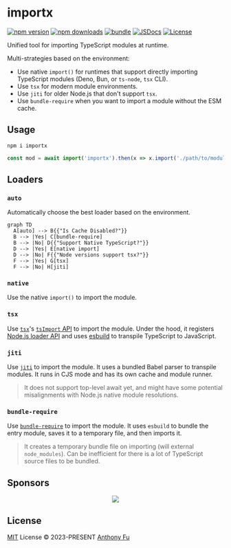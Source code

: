 # importx

[![npm version][npm-version-src]][npm-version-href]
[![npm downloads][npm-downloads-src]][npm-downloads-href]
[![bundle][bundle-src]][bundle-href]
[![JSDocs][jsdocs-src]][jsdocs-href]
[![License][license-src]][license-href]

Unified tool for importing TypeScript modules at runtime.

Multi-strategies based on the environment:

- Use native `import()` for runtimes that support directly importing TypeScript modules (Deno, Bun, or `ts-node`, `tsx` CLI).
- Use `tsx` for modern module environments.
- Use `jiti` for older Node.js that don't support `tsx`.
- Use `bundle-require` when you want to import a module without the ESM cache.

## Usage

```bash
npm i importx
```

```ts
const mod = await import('importx').then(x => x.import('./path/to/module.ts', import.meta.url))
```

## Loaders

### `auto`

Automatically choose the best loader based on the environment.

```mermaid
graph TD
  A[auto] --> B{{"Is Cache Disabled?"}}
  B --> |Yes| C[bundle-require]
  B --> |No| D{{"Support Native TypeScript?"}}
  D --> |Yes| E[native import]
  D --> |No| F{{"Node versions support tsx?"}}
  F --> |Yes| G[tsx]
  F --> |No| H[jiti]
```

### `native`

Use the native `import()` to import the module.

### `tsx`

Use [`tsx`](https://github.com/privatenumber/tsx)'s [`tsImport` API](https://tsx.is/node#tsimport) to import the module. Under the hood, it registers [Node.js loader API](https://nodejs.org/api/module.html#moduleregisterspecifier-parenturl-options) and uses [esbuild](https://esbuild.github.io/) to transpile TypeScript to JavaScript.

### `jiti`

Use [`jiti`](https://github.com/unjs/jiti) to import the module. It uses a bundled Babel parser to transpile modules. It runs in CJS mode and has its own cache and module runner.

> It does not support top-level await yet, and might have some potential misalignments with Node.js native module resolutions.

### `bundle-require`

Use [`bundle-require`](https://github.com/egoist/bundle-require) to import the module. It uses `esbuild` to bundle the entry module, saves it to a temporary file, and then imports it.

> It creates a temporary bundle file on importing (will external `node_modules`). Can be inefficient for there is a lot of TypeScript source files to be bundled.

## Sponsors

<p align="center">
  <a href="https://cdn.jsdelivr.net/gh/antfu/static/sponsors.svg">
    <img src='https://cdn.jsdelivr.net/gh/antfu/static/sponsors.svg'/>
  </a>
</p>

## License

[MIT](./LICENSE) License © 2023-PRESENT [Anthony Fu](https://github.com/antfu)

<!-- Badges -->

[npm-version-src]: https://img.shields.io/npm/v/importx?style=flat&colorA=080f12&colorB=1fa669
[npm-version-href]: https://npmjs.com/package/importx
[npm-downloads-src]: https://img.shields.io/npm/dm/importx?style=flat&colorA=080f12&colorB=1fa669
[npm-downloads-href]: https://npmjs.com/package/importx
[bundle-src]: https://img.shields.io/bundlephobia/minzip/importx?style=flat&colorA=080f12&colorB=1fa669&label=minzip
[bundle-href]: https://bundlephobia.com/result?p=importx
[license-src]: https://img.shields.io/github/license/antfu/importx.svg?style=flat&colorA=080f12&colorB=1fa669
[license-href]: https://github.com/antfu/importx/blob/main/LICENSE
[jsdocs-src]: https://img.shields.io/badge/jsdocs-reference-080f12?style=flat&colorA=080f12&colorB=1fa669
[jsdocs-href]: https://www.jsdocs.io/package/importx
